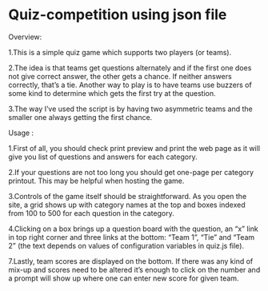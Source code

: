 # Quiz-competition using json file

Overview:

1.This is a simple quiz game which supports two players (or teams).

2.The idea is that teams get questions alternately and if the first one does not give correct answer, the other gets a chance. If neither answers correctly, that’s a tie. Another way to play is to have teams use buzzers of some kind to determine which gets the first try at the question. 

3.The way I’ve used the script is by having two asymmetric teams and the smaller one always getting the first chance.


Usage :

1.First of all, you should check print preview and print the web page as it will give you list of questions and answers for each category. 

2.If your questions are not too long you should get one-page per category printout. This may be helpful when hosting the game.

3.Controls of the game itself should be straightforward. As you open the site, a grid shows up with category names at the top and boxes indexed from 100 to 500 for each question in the category. 

4.Clicking on a box brings up a question board with the question, an “x” link in top right corner and three links at the bottom: “Team 1”, “Tie” and “Team 2” (the text depends on values of configuration variables in quiz.js file).

7.Lastly, team scores are displayed on the bottom. If there was any kind of mix-up and scores need to be altered it’s enough to click on the number and a prompt will show up where one can enter new score for given team.

